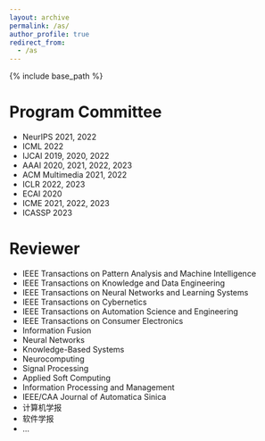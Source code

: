 ```yaml
---
layout: archive
permalink: /as/
author_profile: true
redirect_from:
  - /as
---
```


{% include base_path %}

Program Committee
======
* NeurIPS 2021, 2022
* ICML 2022
* IJCAI 2019, 2020, 2022
* AAAI 2020, 2021, 2022, 2023
* ACM Multimedia 2021, 2022
* ICLR 2022, 2023
* ECAI 2020
* ICME 2021, 2022, 2023
* ICASSP 2023

Reviewer
======
* IEEE Transactions on Pattern Analysis and Machine Intelligence
* IEEE Transactions on Knowledge and Data Engineering 
* IEEE Transactions on Neural Networks and Learning Systems
* IEEE Transactions on Cybernetics
* IEEE Transactions on Automation Science and Engineering
* IEEE Transactions on Consumer Electronics
* Information Fusion
* Neural Networks
* Knowledge-Based Systems
* Neurocomputing
* Signal Processing
* Applied Soft Computing
* Information Processing and Management
* IEEE/CAA Journal of Automatica Sinica
* 计算机学报
* 软件学报
* ...

